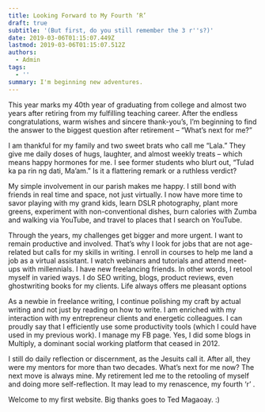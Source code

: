 ```yaml
---
title: Looking Forward to My Fourth ‘R’
draft: true
subtitle: '(But first, do you still remember the 3 r''s?)'
date: 2019-03-06T01:15:07.449Z
lastmod: 2019-03-06T01:15:07.512Z
authors:
  - Admin
tags:
  - ''
summary: I'm beginning new adventures.
---
```



This year marks my 40th year of graduating from college and almost two years after retiring from my fulfilling teaching career. After the endless congratulations, warm wishes and sincere thank-you’s, I’m beginning to find the answer to the biggest question after retirement – “What’s next for me?”

I am thankful for my family and two sweet brats who call me “Lala.” They give me daily doses of hugs, laughter, and almost weekly treats – which means happy hormones for me. I see former students who blurt out, “Tulad ka pa rin ng dati, Ma’am.” Is it a flattering remark or a ruthless verdict?

My simple involvement in our parish makes me happy. I still bond with friends in real time and space, not just virtually. I now have more time to savor playing with my grand kids, learn DSLR photography, plant more greens, experiment with non-conventional dishes, burn calories with Zumba  and walking via YouTube, and travel to places that I search on YouTube.

Through the years, my challenges get bigger and more urgent. I want to remain productive and involved. That’s why I look for jobs that are not age-related but calls for my skills in writing. I enroll in courses to help me land a job as a virtual assistant. I watch webinars and tutorials and attend meet-ups with millennials. I have new freelancing friends. In other words, I retool myself in varied ways. I do SEO writing, blogs, product reviews, even ghostwriting books for my clients. Life always offers me pleasant options

As a newbie in freelance writing, I continue polishing my craft by actual writing and not just by reading on how to write. I am enriched with my interaction with my entrepreneur clients and energetic colleagues. I can proudly say that I efficiently use some productivity tools (which I could have used in my previous work). I manage my FB page. Yes, I did some blogs in Multiply, a dominant social working platform that ceased in 2012.


I still do daily reflection or discernment, as the Jesuits call it. After all, they were my mentors for more than two decades. What’s next for me now? The next move is always mine. My retirement led me to the retooling of myself and doing more self-reflection. It may lead to my renascence, my fourth ‘r’ .

Welcome to my first website. Big thanks goes to Ted Magaoay. :)



